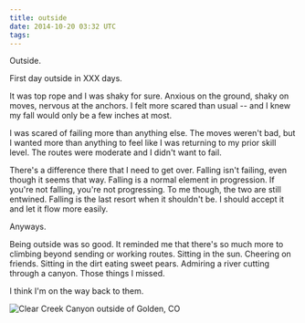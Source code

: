```yaml
---
title: outside
date: 2014-10-20 03:32 UTC
tags:
---
```


Outside. 

First day outside in XXX days. 

It was top rope and I was shaky for sure. Anxious on the ground, shaky on moves, nervous at the anchors. I felt more scared than usual -- and I knew my fall would only be a few inches at most.

I was scared of failing more than anything else. The moves weren't bad, but I wanted more than anything to feel like I was returning to my prior skill level. The routes were moderate and I didn't want to fail.

There's a difference there that I need to get over. Falling isn't failing, even though it seems that way. Falling is a normal element in progression. If you're not falling, you're not progressing. To me though, the two are still entwined. Falling is the last resort when it shouldn't be. I should accept it and let it flow more easily. 

Anyways.

Being outside was so good. It reminded me that there's so much more to climbing beyond sending or working routes. Sitting in the sun. Cheering on friends. Sitting in the dirt eating sweet pears. Admiring a river cutting through a canyon. Those things I missed.

I think I'm on the way back to them. 

![Clear Creek Canyon outside of Golden, CO](images/clear-creek.jpg)


